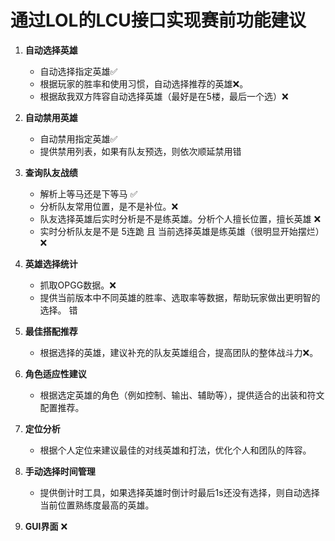 # 通过LOL的LCU接口实现赛前功能建议

1. **自动选择英雄**
   - 自动选择指定英雄✅
   - 根据玩家的胜率和使用习惯，自动选择推荐的英雄❌。
   - 根据敌我双方阵容自动选择英雄（最好是在5楼，最后一个选）❌
     
2. **自动禁用英雄**
   - 自动禁用指定英雄✅
   - 提供禁用列表，如果有队友预选，则依次顺延禁用错

4. **查询队友战绩**
   - 解析上等马还是下等马 ✅
   - 分析队友常用位置，是不是补位。❌
   - 队友选择英雄后实时分析是不是练英雄。分析个人擅长位置，擅长英雄 ❌
   - 实时分析队友是不是 5连跪 且 当前选择英雄是练英雄（很明显开始摆烂）❌

5. **英雄选择统计**
   - 抓取OPGG数据。❌
   - 提供当前版本中不同英雄的胜率、选取率等数据，帮助玩家做出更明智的选择。 错


6. **最佳搭配推荐**
   - 根据选择的英雄，建议补充的队友英雄组合，提高团队的整体战斗力❌。

7. **角色适应性建议**
   - 根据选定英雄的角色（例如控制、输出、辅助等），提供适合的出装和符文配置推荐。

8. **定位分析**
   - 根据个人定位来建议最佳的对线英雄和打法，优化个人和团队的阵容。

9. **手动选择时间管理**
   - 提供倒计时工具，如果选择英雄时倒计时最后1s还没有选择，则自动选择当前位置熟练度最高的英雄。
10. **GUI界面**
     ❌



